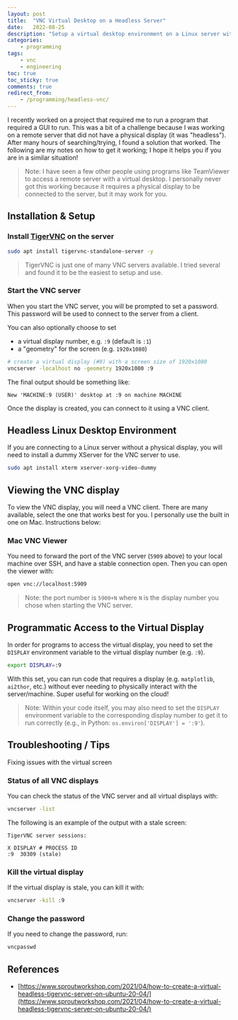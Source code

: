 ```yaml
---
layout: post
title:  "VNC Virtual Desktop on a Headless Server"
date:   2022-08-25
description: "Setup a virtual desktop environment on a Linux server without a monitor."
categories:
    - programming
tags:
    - vnc
    - engineering
toc: true
toc_sticky: true
comments: true
redirect_from:
    - /programming/headless-vnc/
---
```



I recently worked on a project that required me to run a program that required a GUI to run. This was a bit of a challenge because I was working on a remote server that did not have a physical display (it was "headless"). After many hours of searching/trying, I found a solution that worked. The following are my notes on how to get it working; I hope it helps you if you are in a similar situation!

> Note: I have seen a few other people using programs like TeamViewer to access a remote server with a virtual desktop. I personally never got this working because it requires a physical display to be connected to the server, but it may work for you.


## Installation & Setup

### Install [TigerVNC](https://tigervnc.org/) on the server

```bash
sudo apt install tigervnc-standalone-server -y 
```

> TigerVNC is just one of many VNC servers available. I tried several and found it to be the easiest to setup and use.

### Start the VNC server
When you start the VNC server, you will be prompted to set a password. This password will be used to connect to the server from a client.

You can also optionally choose to set
* a virtual display number, e.g. `:9` (default is `:1`)
* a "geometry" for the screen (e.g. `1920x1080`)

```bash
# create a virtual display (#9) with a screen size of 1920x1080
vncserver -localhost no -geometry 1920x1080 :9
```

The final output should be something like:

```text
New 'MACHINE:9 (USER)' desktop at :9 on machine MACHINE
```

Once the display is created, you can connect to it using a VNC client.


## Headless Linux Desktop Environment
If you are connecting to a Linux server without a physical display, you will need to install a dummy XServer for the VNC server to use.

```bash
sudo apt install xterm xserver-xorg-video-dummy
```


## Viewing the VNC display
To view the VNC display, you will need a VNC client. There are many available, select the one that works best for you. I personally use the built in one on Mac. Instructions below:

### Mac VNC Viewer

You need to forward the port of the VNC server (`5909` above) to your local machine over SSH, and have a stable connection open. Then you can open the viewer with:

```bash
open vnc://localhost:5909
```

> Note: the port number is `5900+N` where `N` is the display number you chose when starting the VNC server.


## Programmatic Access to the Virtual Display
In order for programs to access the virtual display, you need to set the `DISPLAY` environment variable to the virtual display number (e.g. `:9`).

```bash
export DISPLAY=:9
```

With this set, you can run code that requires a display (e.g. `matplotlib`, `ai2thor`, etc.) without ever needing to physically interact with the server/machine. Super useful for working on the cloud!

> Note: Within your code itself, you may also need to set the `DISPLAY` environment variable to the corresponding display number to get it to run correctly (e.g., in Python: `os.environ['DISPLAY'] = ':9'`).


## Troubleshooting / Tips
Fixing issues with the virtual screen

### Status of all VNC displays
You can check the status of the VNC server and all virtual displays with:

```bash
vncserver -list
```

The following is an example of the output with a stale screen:

```text
TigerVNC server sessions:

X DISPLAY #	PROCESS ID
:9	30309 (stale)
```

### Kill the virtual display
If the virtual display is stale, you can kill it with:

```bash
vncserver -kill :9
```

### Change the password
If you need to change the password, run:

```bash
vncpasswd
```


## References
* [https://www.sproutworkshop.com/2021/04/how-to-create-a-virtual-headless-tigervnc-server-on-ubuntu-20-04/](https://www.sproutworkshop.com/2021/04/how-to-create-a-virtual-headless-tigervnc-server-on-ubuntu-20-04/)

